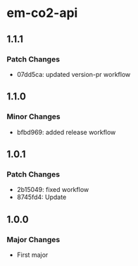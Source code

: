 # em-co2-api

## 1.1.1

### Patch Changes

- 07dd5ca: updated version-pr workflow

## 1.1.0

### Minor Changes

- bfbd969: added release workflow

## 1.0.1

### Patch Changes

- 2b15049: fixed workflow
- 8745fd4: Update

## 1.0.0

### Major Changes

- First major
